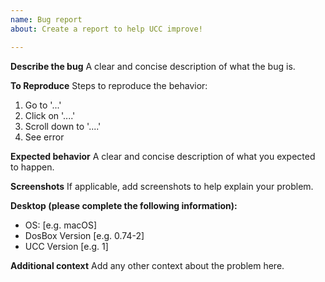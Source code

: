 ```yaml
---
name: Bug report
about: Create a report to help UCC improve!

---
```


**Describe the bug**
A clear and concise description of what the bug is.

**To Reproduce**
Steps to reproduce the behavior:
1. Go to '...'
2. Click on '....'
3. Scroll down to '....'
4. See error

**Expected behavior**
A clear and concise description of what you expected to happen.

**Screenshots**
If applicable, add screenshots to help explain your problem.

**Desktop (please complete the following information):**
 - OS: [e.g. macOS]
 - DosBox Version [e.g. 0.74-2]
 - UCC Version [e.g. 1]

**Additional context**
Add any other context about the problem here.
